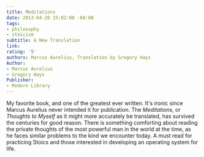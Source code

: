 ```yaml
---
title: Meditations
date: 2013-04-26 15:02:00 -04:00
tags:
- philosophy
- stoicism
subtitle: A New Translation
link: 
rating: '5'
authors: Marcus Aurelius, Translation by Gregory Hays
Author:
- Marcus Aurelius
- Gregory Hays
Publisher:
- Modern Library
---
```


My favorite book, and one of the greatest ever written. It's ironic since Marcus Aurelius never intended it for publication. The *Meditations*, or *Thoughts to Myself* as it might more accurately be translated, has survived the centuries for good reason. There is something comforting about reading the private thoughts of the most powerful man in the world at the time, as he faces similar problems to the kind we encounter today. A must read for practicing Stoics and those interested in developing an operating system for life.
